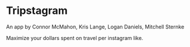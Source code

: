# Tripstagram

An app by Connor McMahon, Kris Lange, Logan Daniels, Mitchell Sternke

Maximize your dollars spent on travel per instagram like.
